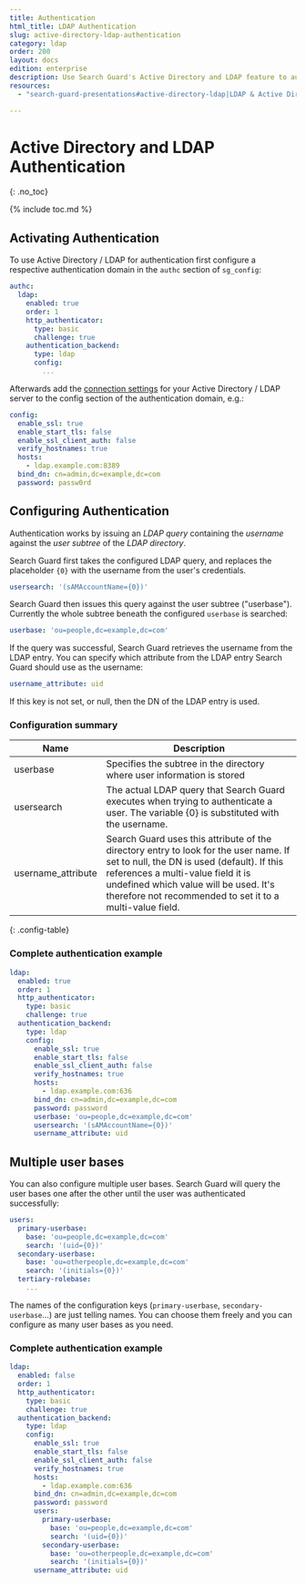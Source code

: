 ```yaml
---
title: Authentication
html_title: LDAP Authentication
slug: active-directory-ldap-authentication
category: ldap
order: 200
layout: docs
edition: enterprise
description: Use Search Guard's Active Directory and LDAP feature to authenticate users.
resources:
  - "search-guard-presentations#active-directory-ldap|LDAP & Active Directory configuration (presentation)"

---
```

<!---
Copyright 2019 floragunn GmbH
-->

# Active Directory and LDAP Authentication
{: .no_toc}

{% include toc.md %}

## Activating Authentication

To use Active Directory / LDAP for authentication first configure a respective authentication domain in the `authc` section of `sg_config`:

```yaml
authc:
  ldap:
    enabled: true
    order: 1
    http_authenticator:
      type: basic
      challenge: true
    authentication_backend:
      type: ldap
      config:
        ...
```

Afterwards add the [connection settings](../_docs_auth_auth/auth_auth_ldap_connection_settings.md) for your Active Directory / LDAP server to the config section of the authentication domain, e.g.:

```yaml
config:
  enable_ssl: true
  enable_start_tls: false
  enable_ssl_client_auth: false
  verify_hostnames: true
  hosts:
    - ldap.example.com:8389
  bind_dn: cn=admin,dc=example,dc=com
  password: passw0rd
```

## Configuring Authentication

Authentication works by issuing an *LDAP query* containing the *username* against the *user subtree* of the *LDAP directory*.

Search Guard first takes the configured LDAP query, and replaces the placeholder `{0}` with the username from the user's credentials.

```yaml
usersearch: '(sAMAccountName={0})'
```

Search Guard then issues this query against the user subtree ("userbase"). Currently the whole subtree beneath the configured `userbase` is searched:

```yaml
userbase: 'ou=people,dc=example,dc=com'
```

If the query was successful, Search Guard retrieves the username from the LDAP entry. You can specify which attribute from the LDAP entry Search Guard should use as the username:

```yaml
username_attribute: uid
```

If this key is not set, or null, then the DN of the LDAP entry is used.

### Configuration summary

| Name | Description |
|---|---|
| userbase | Specifies the subtree in the directory where user information is stored |
| usersearch | The actual LDAP query that Search Guard executes when trying to authenticate a user. The variable {0} is substituted with the username.|
| username_attribute | Search Guard uses this attribute of the directory entry to look for the user name. If set to null, the DN is used (default). If this references a multi-value field it is undefined which value will be used. It's therefore not recommended to set it to a multi-value field.|
{: .config-table}

### Complete authentication example

```yaml
ldap:
  enabled: true
  order: 1
  http_authenticator:
    type: basic
    challenge: true
  authentication_backend:
    type: ldap
    config:
      enable_ssl: true
      enable_start_tls: false
      enable_ssl_client_auth: false
      verify_hostnames: true
      hosts:
        - ldap.example.com:636
      bind_dn: cn=admin,dc=example,dc=com
      password: password
      userbase: 'ou=people,dc=example,dc=com'
      usersearch: '(sAMAccountName={0})'
      username_attribute: uid
```

## Multiple user bases

You can also configure multiple user bases. Search Guard will query the user bases one after the other until the user was authenticated successfully:

```yaml
users:
  primary-userbase:
    base: 'ou=people,dc=example,dc=com'
    search: '(uid={0})'
  secondary-userbase:
    base: 'ou=otherpeople,dc=example,dc=com'
    search: '(initials={0})'
  tertiary-rolebase:    
    ...
```

The names of the configuration keys (`primary-userbase`, `secondary-userbase`...) are just telling names. You can choose them freely and you can configure as many user bases as you need.

### Complete authentication example

```yaml
ldap:
  enabled: false
  order: 1
  http_authenticator:
    type: basic
    challenge: true
  authentication_backend:
    type: ldap
    config:
      enable_ssl: true
      enable_start_tls: false
      enable_ssl_client_auth: false
      verify_hostnames: true
      hosts:
        - ldap.example.com:636
      bind_dn: cn=admin,dc=example,dc=com
      password: password
      users:
        primary-userbase:
          base: 'ou=people,dc=example,dc=com'
          search: '(uid={0})'
        secondary-userbase:
          base: 'ou=otherpeople,dc=example,dc=com'
          search: '(initials={0})'
      username_attribute: uid
```